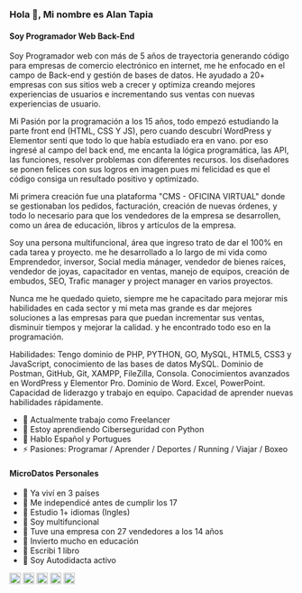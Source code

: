 ### Hola 👋, Mi nombre es Alan Tapia
#### Soy Programador Web Back-End 
Soy Programador web con más de 5 años de trayectoria generando código para empresas de comercio electrónico en internet, me he enfocado en el campo de Back-end y gestión de bases de datos. He ayudado a 20+ empresas con sus sitios web a crecer y optimiza creando mejores experiencias de usuarios e incrementando sus ventas con nuevas experiencias de usuario.

Mi Pasión por la programación a los 15 años, todo empezó estudiando la parte front end (HTML, CSS Y JS), pero cuando descubrí WordPress y Elementor sentí que todo lo que había estudiado era en vano. por eso ingresé al campo del back end, me encanta la lógica programática, las API, las funciones, resolver problemas con diferentes recursos. los diseñadores se ponen felices con sus logros en imagen pues mi felicidad es que el código consiga un resultado positivo y optimizado.

Mi primera creación fue una plataforma "CMS - OFICINA VIRTUAL" donde se gestionaban los pedidos, facturación, creación de nuevas órdenes, y todo lo necesario para que los vendedores de la empresa se desarrollen, como un área de educación, libros y artículos de la empresa.

Soy una persona multifuncional, área que ingreso trato de dar el 100% en cada tarea y proyecto. me he desarrollado a lo largo de mi vida como Emprendedor, inversor, Social media mánager, vendedor de bienes raíces, vendedor de joyas, capacitador en ventas, manejo de equipos, creación de embudos, SEO, Trafic manager y project manager en varios proyectos.

Nunca me he quedado quieto, siempre me he capacitado para mejorar mis habilidades en cada sector y mi meta mas grande es dar mejores soluciones a las empresas para que puedan incrementar sus ventas, disminuir tiempos y mejorar la calidad. y he encontrado todo eso en la programación.

Habilidades: Tengo dominio de PHP, PYTHON, GO, MySQL, HTML5, CSS3 y JavaScript, conocimiento de las bases de datos MySQL. Dominio de Postman, GitHub, Git, XAMPP, FileZilla, Consola. Conocimientos avanzados en WordPress y Elementor Pro. Dominio de Word. Excel, PowerPoint. Capacidad de liderazgo y trabajo en equipo. Capacidad de aprender nuevas habilidades rápidamente.

- 🔭 Actualmente trabajo como Freelancer 
- 🌱 Estoy aprendiendo Ciberseguridad con Python 
- 💬 Hablo Español y Portugues
- ⚡ Pasiones: Programar / Aprender / Deportes / Running / Viajar / Boxeo

#### MicroDatos Personales

- 💬 Ya viví en 3 países
- 💬 Me independicé antes de cumplir los 17
- 💬 Estudio 1+ idiomas (Ingles) 
- 💬 Soy multifuncional
- 💬 Tuve una empresa con 27 vendedores a los 14 años
- 💬 Invierto mucho en educación
- 💬 Escribi 1 libro
- 💬 Soy Autodidacta activo

[<img src='https://cdn.jsdelivr.net/npm/simple-icons@3.0.1/icons/linkedin.svg' alt='linkedin' height='20'>](https://www.linkedin.com/in/https://www.linkedin.com/in/alantapia//)  [<img src='https://cdn.jsdelivr.net/npm/simple-icons@3.0.1/icons/instagram.svg' alt='instagram' height='20'>](https://www.instagram.com/https://www.instagram.com/soyalantapia//)  [<img src='https://cdn.jsdelivr.net/npm/simple-icons@3.0.1/icons/twitter.svg' alt='twitter' height='20'>](https://twitter.com/https://twitter.com/alantapiapv)  [<img src='https://cdn.jsdelivr.net/npm/simple-icons@3.0.1/icons/icloud.svg' alt='website' height='20'>](https://soyalantapia.com/)  [<img src='https://cdn.jsdelivr.net/npm/simple-icons@3.0.1/icons/codewars.svg' alt='codewars' height='20'>](https://www.codewars.com/users/soyalantapia)  


